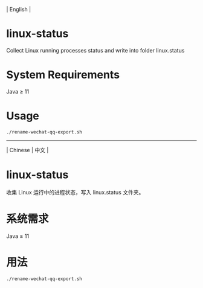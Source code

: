 | English |

# linux-status
Collect Linux running processes status and write into folder linux.status

# System Requirements
Java ≥ 11

# Usage
```bash
./rename-wechat-qq-export.sh
```

- - - -

| Chinese | 中文 |

# linux-status
收集 Linux 运行中的进程状态，写入 linux.status 文件夹。

# 系统需求
Java ≥ 11

# 用法
```bash
./rename-wechat-qq-export.sh
```
